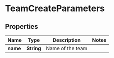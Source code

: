 

# TeamCreateParameters

## Properties

Name | Type | Description | Notes
------------ | ------------- | ------------- | -------------
**name** | **String** | Name of the team | 



